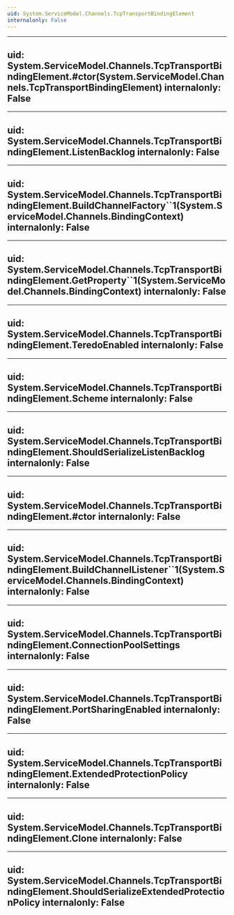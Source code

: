 ```yaml
---
uid: System.ServiceModel.Channels.TcpTransportBindingElement
internalonly: False
---
```


---
uid: System.ServiceModel.Channels.TcpTransportBindingElement.#ctor(System.ServiceModel.Channels.TcpTransportBindingElement)
internalonly: False
---

---
uid: System.ServiceModel.Channels.TcpTransportBindingElement.ListenBacklog
internalonly: False
---

---
uid: System.ServiceModel.Channels.TcpTransportBindingElement.BuildChannelFactory``1(System.ServiceModel.Channels.BindingContext)
internalonly: False
---

---
uid: System.ServiceModel.Channels.TcpTransportBindingElement.GetProperty``1(System.ServiceModel.Channels.BindingContext)
internalonly: False
---

---
uid: System.ServiceModel.Channels.TcpTransportBindingElement.TeredoEnabled
internalonly: False
---

---
uid: System.ServiceModel.Channels.TcpTransportBindingElement.Scheme
internalonly: False
---

---
uid: System.ServiceModel.Channels.TcpTransportBindingElement.ShouldSerializeListenBacklog
internalonly: False
---

---
uid: System.ServiceModel.Channels.TcpTransportBindingElement.#ctor
internalonly: False
---

---
uid: System.ServiceModel.Channels.TcpTransportBindingElement.BuildChannelListener``1(System.ServiceModel.Channels.BindingContext)
internalonly: False
---

---
uid: System.ServiceModel.Channels.TcpTransportBindingElement.ConnectionPoolSettings
internalonly: False
---

---
uid: System.ServiceModel.Channels.TcpTransportBindingElement.PortSharingEnabled
internalonly: False
---

---
uid: System.ServiceModel.Channels.TcpTransportBindingElement.ExtendedProtectionPolicy
internalonly: False
---

---
uid: System.ServiceModel.Channels.TcpTransportBindingElement.Clone
internalonly: False
---

---
uid: System.ServiceModel.Channels.TcpTransportBindingElement.ShouldSerializeExtendedProtectionPolicy
internalonly: False
---
